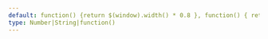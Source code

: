 ```yaml
---
default: function() {return $(window).width() * 0.8 }, function() { return $(window).width(); } (windows_8, android_phone, windows_phone_10), 'auto' (windows_10, android)
type: Number|String|function()
---
```

